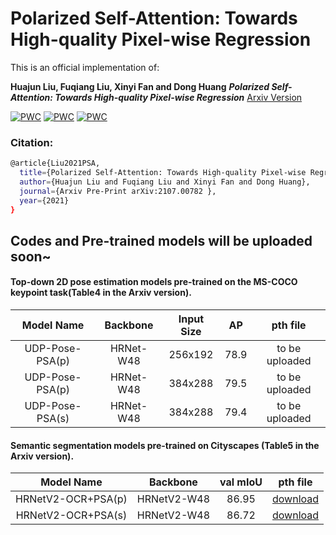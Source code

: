 # Polarized Self-Attention: Towards High-quality Pixel-wise Regression
This is an official implementation of:

**Huajun Liu, Fuqiang Liu, Xinyi Fan and Dong Huang** ***Polarized Self-Attention: Towards High-quality Pixel-wise Regression*** [Arxiv Version](https://arxiv.org/abs/2107.00782)

[![PWC](https://img.shields.io/endpoint.svg?url=https://paperswithcode.com/badge/polarized-self-attention-towards-high-quality-1/pose-estimation-on-coco-test-dev)](https://paperswithcode.com/sota/pose-estimation-on-coco-test-dev?p=polarized-self-attention-towards-high-quality-1)
[![PWC](https://img.shields.io/endpoint.svg?url=https://paperswithcode.com/badge/polarized-self-attention-towards-high-quality-1/keypoint-detection-on-coco)](https://paperswithcode.com/sota/keypoint-detection-on-coco?p=polarized-self-attention-towards-high-quality-1)
[![PWC](https://img.shields.io/endpoint.svg?url=https://paperswithcode.com/badge/polarized-self-attention-towards-high-quality-1/semantic-segmentation-on-cityscapes-val)](https://paperswithcode.com/sota/semantic-segmentation-on-cityscapes-val?p=polarized-self-attention-towards-high-quality-1)

### Citation: 

```bash
@article{Liu2021PSA,
  title={Polarized Self-Attention: Towards High-quality Pixel-wise Regression},
  author={Huajun Liu and Fuqiang Liu and Xinyi Fan and Dong Huang},
  journal={Arxiv Pre-Print arXiv:2107.00782 },
  year={2021}
}
```

## Codes and Pre-trained models will be uploaded soon~

#### Top-down 2D pose estimation models pre-trained on the MS-COCO keypoint task(Table4 in the Arxiv version).
 
| Model Name              | Backbone              |Input Size | AP | pth file |
| :----------------------: | :---------------------:| :--------------: | :--------------: | :------------:  |
| UDP-Pose-PSA(p)     | HRNet-W48         |256x192 |78.9              | to be uploaded |
| UDP-Pose-PSA(p)     | HRNet-W48         |384x288 |79.5             | to be uploaded |
| UDP-Pose-PSA(s)     | HRNet-W48         |384x288 |79.4              |to be uploaded   |

#### Semantic segmentation models pre-trained on Cityscapes (Table5 in the Arxiv version).
 
| Model Name              | Backbone               | val mIoU | pth file |
| :----------------------: | :---------------------:| :--------------: | :------------:  |
| HRNetV2-OCR+PSA(p)     | HRNetV2-W48          |86.95              | [download](https://cmu.box.com/s/if90kw6r66q2y6c5xparflhnbwi6c2yi)  |
| HRNetV2-OCR+PSA(s)     | HRNetV2-W48          |86.72              | [download](https://cmu.box.com/s/uyzzfmkx8p2ipcznpzdtf14ng63s65sq)   |



